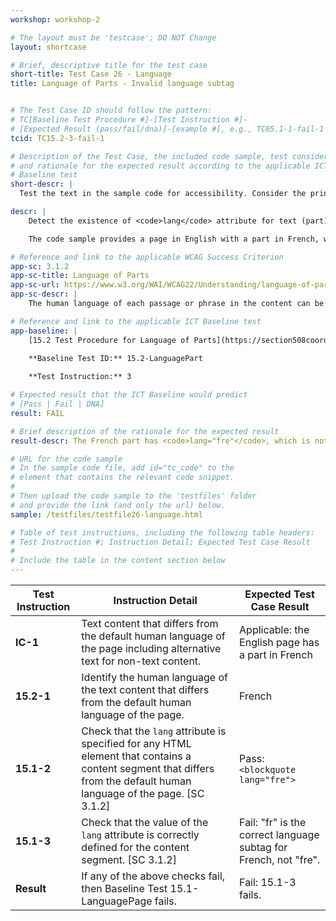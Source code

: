 ```yaml
---
workshop: workshop-2

# The layout must be 'testcase'; DO NOT Change
layout: shortcase

# Brief, descriptive title for the test case
short-title: Test Case 26 - Language
title: Language of Parts - Invalid language subtag


# The Test Case ID should follow the pattern: 
# TC[Baseline Test Procedure #]-[Test Instruction #]-
# [Expected Result (pass/fail/dna)]-[example #], e.g., TC05.1-1-fail-1
tcid: TC15.2-3-fail-1

# Description of the Test Case, the included code sample, test considerations,
# and rationale for the expected result according to the applicable ICT
# Baseline test
short-descr: |
  Test the text in the sample code for accessibility. Consider the principles of Perceiveable, Operable, Understandable, and Robust as they relate to the language of the content. In particular consider the applicable Success Criterion from the Web Content Accessibility Guidelines noted below.

descr: | 
    Detect the existence of <code>lang</code> attribute for text (part) that differs from the default human language of the page. Determine if the value of the <code>lang</code> attribute is correct for the language of the part. The value must also be identified in the Internet Assigned Numbers Authority's IANA Language subtag registry.

    The code sample provides a page in English with a part in French, with the language of the French part identified with invalid language subtag of "fre" . A successful test should identify a FAIL for Baseline 15.2-LanguagePart.

# Reference and link to the applicable WCAG Success Criterion
app-sc: 3.1.2
app-sc-title: Language of Parts
app-sc-url: https://www.w3.org/WAI/WCAG22/Understanding/language-of-parts.html
app-sc-descr: |
    The human language of each passage or phrase in the content can be programmatically determined except for proper names, technical terms, words of indeterminate language, and words or phrases that have become part of the vernacular of the immediately surrounding text.

# Reference and link to the applicable ICT Baseline test
app-baseline: | 
    [15.2 Test Procedure for Language of Parts](https://section508coordinators.github.io/ICTTestingBaseline/15Language.html#152-test-procedure-for-language-of-parts)

    **Baseline Test ID:** 15.2-LanguagePart
    
    **Test Instruction:** 3

# Expected result that the ICT Baseline would predict
# [Pass | Fail | DNA]
result: FAIL

# Brief description of the rationale for the expected result
result-descr: The French part has <code>lang="fre"</code>, which is not a valid language subtag. The correct language subtag for French is "fr".

# URL for the code sample
# In the sample code file, add id="tc_code" to the 
# element that contains the relevant code snippet.
#
# Then upload the code sample to the 'testfiles' folder 
# and provide the link (and only the url) below.
sample: /testfiles/testfile26-language.html

# Table of test instructions, including the following table headers: 
# Test Instruction #; Instruction Detail; Expected Test Case Result
#
# Include the table in the content section below
---
```

| Test Instruction | Instruction Detail | Expected Test Case Result |
|------------------|--------------------|---------------------------|
| **IC-1** | Text content that differs from the default human language of the page including alternative text for non-text content.| Applicable: the English page has a part in French |
| **15.2-1** | Identify the human language of the text content that differs from the default human language of the page. | French | 
| **15.1-2** | Check that the `lang` attribute is specified for any HTML element that contains a content segment that differs from the default human language of the page. [SC 3.1.2] | Pass: `<blockquote lang="fre">` |
| **15.1-3** | Check that the value of the `lang` attribute is correctly defined for the content segment. [SC 3.1.2] | Fail: "fr" is the correct language subtag for French, not "fre". |
| **Result** | If any of the above checks fail, then Baseline Test 15.1-LanguagePage fails. | Fail: 15.1-3 fails. |